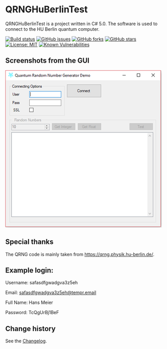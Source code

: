 # QRNGHuBerlinTest

QRNGHuBerlinTest is a project written in C# 5.0. The software is used to connect to the HU Berlin quantum computer.

[![Build status](https://ci.appveyor.com/api/projects/status/oqxpxjs9hp561wg8?svg=true)](https://ci.appveyor.com/project/SeppPenner/qrnghuberlintest)
[![GitHub issues](https://img.shields.io/github/issues/SeppPenner/QRNGHuBerlinTest.svg)](https://github.com/SeppPenner/QRNGHuBerlinTest/issues)
[![GitHub forks](https://img.shields.io/github/forks/SeppPenner/QRNGHuBerlinTest.svg)](https://github.com/SeppPenner/QRNGHuBerlinTest/network)
[![GitHub stars](https://img.shields.io/github/stars/SeppPenner/QRNGHuBerlinTest.svg)](https://github.com/SeppPenner/QRNGHuBerlinTest/stargazers)
[![License: MIT](https://img.shields.io/badge/License-MIT-blue.svg)](https://raw.githubusercontent.com/SeppPenner/QRNGHuBerlinTest/master/License.txt)
[![Known Vulnerabilities](https://snyk.io/test/github/SeppPenner/QRNGHuBerlinTest/badge.svg)](https://snyk.io/test/github/SeppPenner/QRNGHuBerlinTest)

## Screenshots from the GUI
![Screenshot from the GUI](https://github.com/SeppPenner/QRNGHuBerlinTest/blob/master/Screenshot.PNG "Screenshot from the GUI")

## Special thanks
The QRNG code is mainly taken from https://qrng.physik.hu-berlin.de/.

## Example login:
Username: safasdfgwadgva3z5eh

Email: safasdfgwadgva3z5eh@tempr.email

Full Name: Hans Meier

Password: TcQgUrBj1BeF

Change history
--------------

See the [Changelog](https://github.com/SeppPenner/QRNGHuBerlinTest/blob/master/Changelog.md).